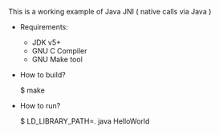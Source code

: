 This is a working example of Java JNI ( native calls via Java )

* Requirements:

    - JDK v5+
    - GNU C Compiler
    - GNU Make tool


* How to build?

    $ make

* How to run?

    $ LD_LIBRARY_PATH=. java HelloWorld


